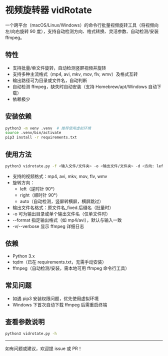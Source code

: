 # 视频旋转器 vidRotate

一个跨平台（macOS/Linux/Windows）的命令行批量视频旋转工具（将视频向左/向右旋转 90 度），支持自动检测方向、格式转换、灵活参数、自动检测/安装 ffmpeg。

## 特性

- 支持批量/单文件旋转，自动检测竖屏视频并旋转
- 支持多种主流格式（mp4, avi, mkv, mov, flv, wmv）及格式互转
- 输出路径可为目录或文件名，自动判断
- 自动检测 ffmpeg，缺失时自动安装（支持 Homebrew/apt/Windows 自动下载）
- 依赖极少

## 安装依赖

```bash
python3 -m venv .venv  # 推荐使用虚拟环境
source .venv/bin/activate
pip3 install -r requirements.txt
```

## 使用方法

```bash
python3 vidrotate.py -f <输入文件/文件夹> -o <输出文件/文件夹> -d <方向: left|right|auto> --format <输出格式> [-v]
```

- 支持的视频格式：mp4, avi, mkv, mov, flv, wmv
- 旋转方向：
  - left（逆时针 90°）
  - right（顺时针 90°）
  - auto（自动检测，竖屏转横屏，横屏跳过）
- 输出文件名格式：原文件名\_fixed.后缀名（批量时）
- -o 可为输出目录或单个输出文件名（仅单文件时）
- --format 指定输出格式（如 mp4/avi），默认与输入一致
- -v/--verbose 显示 ffmpeg 详细日志

## 依赖

- Python 3.x
- tqdm（已在 requirements.txt，无需手动安装）
- ffmpeg（自动检测/安装，需本地可用 ffmpeg 命令行工具）

## 常见问题

- 如遇 pip3 安装权限问题，优先使用虚拟环境
- Windows 下首次自动下载 ffmpeg 后需重启终端

## 查看参数说明

```bash
python3 vidrotate.py -h
```

---

如有问题或建议，欢迎提 issue 或 PR！
